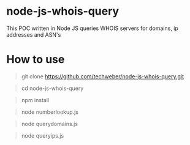 # node-js-whois-query
This POC written in Node JS queries WHOIS servers for domains, ip addresses and ASN's

# How to use

> git clone https://github.com/techweber/node-js-whois-query.git

> cd node-js-whois-query

> npm install

> node numberlookup.js

> node querydomains.js

> node queryips.js


